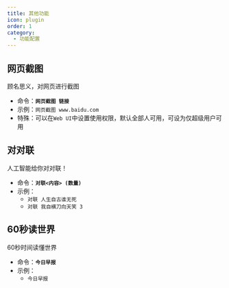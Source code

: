 ```yaml
---
title: 其他功能
icon: plugin
order: 1
category:
  - 功能配置
---
```

## 网页截图
顾名思义，对网页进行截图
- 命令：**`网页截图 链接`**
- 示例：`网页截图 www.baidu.com`
- 特殊：可以在`Web UI`中设置使用权限，默认全部人可用，可设为仅超级用户可用

## 对对联
人工智能给你对对联！
- 命令：**`对联<内容> (数量)`**
- 示例：
  - `对联 人生自古谁无死`
  - `对联 我自横刀向天笑 3`

## 60秒读世界
60秒时间读懂世界
- 命令：**`今日早报`**
- 示例：
    - `今日早报`